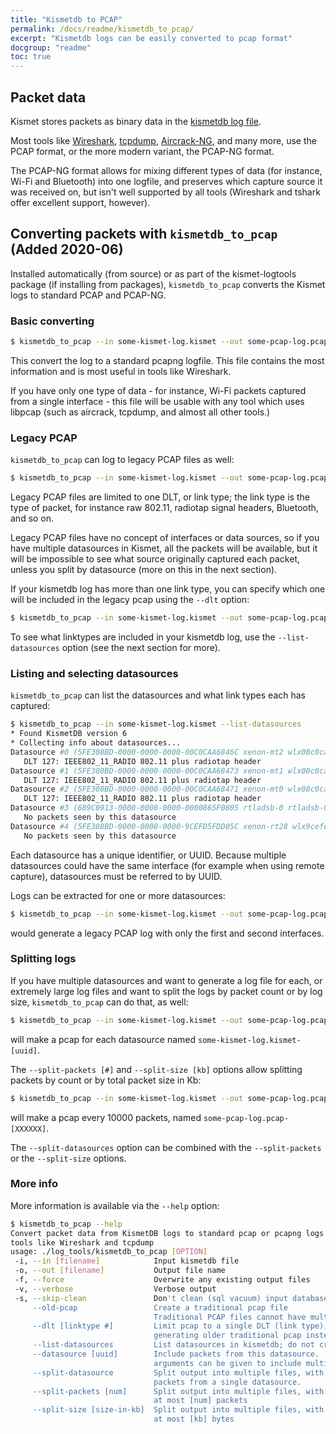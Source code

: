 ```yaml
---
title: "Kismetdb to PCAP"
permalink: /docs/readme/kismetdb_to_pcap/
excerpt: "Kismetdb logs can be easily converted to pcap format"
docgroup: "readme"
toc: true
---
```


## Packet data
Kismet stores packets as binary data in the [kismetdb log file](/docs/readme/logging).

Most tools like [Wireshark](https://www.wireshark.org), [tcpdump](https://www.tcpdump.org), [Aircrack-NG](https://www.aircrack-ng.org), and many more, use the PCAP format, or the more modern variant, the PCAP-NG format.

The PCAP-NG format allows for mixing different types of data (for instance, Wi-Fi and Bluetooth) into one logfile, and preserves which capture source it was received on, but isn't well supported by all tools (Wireshark and tshark offer excellent support, however).

## Converting packets with `kismetdb_to_pcap` (Added 2020-06)

Installed automatically (from source) or as part of the kismet-logtools package (if installing from packages), `kismetdb_to_pcap` converts the Kismet logs to standard PCAP and PCAP-NG.

### Basic converting

```bash
$ kismetdb_to_pcap --in some-kismet-log.kismet --out some-pcap-log.pcapng
```

This convert the log to a standard pcapng logfile.  This file contains the most information and is most useful in tools like Wireshark.

If you have only one type of data - for instance, Wi-Fi packets captured from a single interface - this file will be usable with any tool which uses libpcap (such as aircrack, tcpdump, and almost all other tools.)

### Legacy PCAP

`kismetdb_to_pcap` can log to legacy PCAP files as well:

```bash
$ kismetdb_to_pcap --in some-kismet-log.kismet --out some-pcap-log.pcap --old-pcap
```

Legacy PCAP files are limited to one DLT, or link type; the link type is the type of packet, for instance raw 802.11, radiotap signal headers, Bluetooth, and so on.

Legacy PCAP files have no concept of interfaces or data sources, so if you have multiple datasources in Kismet, all the packets will be available, but it will be impossible to see what source originally captured each packet, unless you split by datasource (more on this in the next section).

If your kismetdb log has more than one link type, you can specify which one will be included in the legacy pcap using the `--dlt` option:

```bash
$ kismetdb_to_pcap --in some-kismet-log.kismet --out some-pcap-log.pcap --old-pcap --dlt 127
```

To see what linktypes are included in your kismetdb log, use the `--list-datasources` option (see the next section for more).

### Listing and selecting datasources

`kismetdb_to_pcap` can list the datasources and what link types each has captured:

```bash
$ kismetdb_to_pcap --in some-kismet-log.kismet --list-datasources
* Found KismetDB version 6
* Collecting info about datasources...
Datasource #0 (5FE308BD-0000-0000-0000-00C0CAA6846C xenon-mt2 wlx00c0caa6846c) 766980 packets
   DLT 127: IEEE802_11_RADIO 802.11 plus radiotap header
Datasource #1 (5FE308BD-0000-0000-0000-00C0CAA68473 xenon-mt1 wlx00c0caa68473) 704950 packets
   DLT 127: IEEE802_11_RADIO 802.11 plus radiotap header
Datasource #2 (5FE308BD-0000-0000-0000-00C0CAA68471 xenon-mt0 wlx00c0caa68471) 3656794 packets
   DLT 127: IEEE802_11_RADIO 802.11 plus radiotap header
Datasource #3 (689C0913-0000-0000-0000-0000865F0805 rtladsb-0 rtladsb-0) 0 packets
   No packets seen by this datasource
Datasource #4 (5FE308BD-0000-0000-0000-9CEFD5FDD05C xenon-rt28 wlx9cefd5fdd05c) 0 packets
   No packets seen by this datasource
```

Each datasource has a unique identifier, or UUID.  Because multiple datasources could have the same interface (for example when using remote capture), datasources must be referred to by UUID.

Logs can be extracted for one or more datasources:

```bash
$ kismetdb_to_pcap --in some-kismet-log.kismet --out some-pcap-log.pcap --old-pcap --datasource 5FE308BD-0000-0000-0000-00C0CAA6846C --datasource 5FE308BD-0000-0000-0000-00C0CAA68473
```

would generate a legacy PCAP log with only the first and second interfaces.


### Splitting logs

If you have multiple datasources and want to generate a log file for each, or extremely large log files and want to split the logs by packet count or by log size, `kismetdb_to_pcap` can do that, as well:

```bash
$ kismetdb_to_pcap --in some-kismet-log.kismet --out some-pcap-log.pcap --old-pcap --split-datasources 
```

will make a pcap for each datasource named `some-kismet-log.kismet-[uuid]`.

The `--split-packets [#]` and `--split-size [kb]` options allow splitting packets by count or by total packet size in Kb:

```bash
$ kismetdb_to_pcap --in some-kismet-log.kismet --out some-pcap-log.pcap --old-pcap --split-packets 10000
```

will make a pcap every 10000 packets, named `some-pcap-log.pcap-[XXXXXX]`.

The `--split-datasources` option can be combined with the `--split-packets` or the `--split-size` options.


### More info

More information is available via the `--help` option:

```bash
$ kismetdb_to_pcap --help
Convert packet data from KismetDB logs to standard pcap or pcapng logs for use in
tools like Wireshark and tcpdump
usage: ./log_tools/kismetdb_to_pcap [OPTION]
 -i, --in [filename]            Input kismetdb file
 -o, --out [filename]           Output file name
 -f, --force                    Overwrite any existing output files
 -v, --verbose                  Verbose output
 -s, --skip-clean               Don't clean (sql vacuum) input database
     --old-pcap                 Create a traditional pcap file
                                Traditional PCAP files cannot have multiple link types.
     --dlt [linktype #]         Limit pcap to a single DLT (link type); necessary when
                                generating older traditional pcap instead of pcapng.
     --list-datasources         List datasources in kismetdb; do not create a pcap file
     --datasource [uuid]        Include packets from this datasource.  Multiple datasource
                                arguments can be given to include multiple datasources.
     --split-datasource         Split output into multiple files, with each file containing
                                packets from a single datasource.
     --split-packets [num]      Split output into multiple files, with each file containing
                                at most [num] packets
     --split-size [size-in-kb]  Split output into multiple files, with each file containing
                                at most [kb] bytes
```


